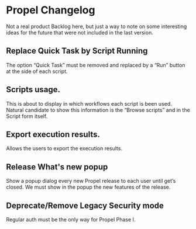 # Propel Changelog
Not a real product Backlog here, but just a way to note on some interesting ideas for the future that were not included in the last version.

## Replace Quick Task by Script Running
The option “Quick Task” must be removed and replaced by a “Run” button at the side of each script.

## Scripts usage.
This is about to display in which workflows each script is been used. Natural candidate to show this information is the “Browse scripts” and in the Script form itself.

## Export execution results.
Allows the users to export the execution results.

## Release What's new popup
Show a popup dialog every new Propel release to each user until get’s closed. We must show in the popup the new features of the release.

## Deprecate/Remove Legacy Security mode
Regular auth must be the only way for Propel Phase I. 